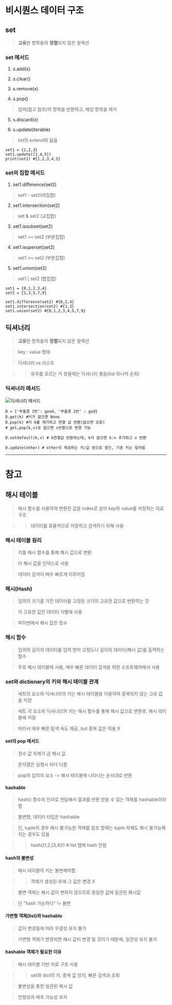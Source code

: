 # 비시퀀스 데이터 구조

## set

> **고유**한 항목들의 **정렬**되지 않은 컬렉션

### set 메서드

1. s.add(x)

2. s.clear()

3. s.remove(x)

4. s.pop()

> 임의(참고 참조)의 항목을 반환하고, 해당 항목을 제거

5. s.discard(x)

6. s.update(iterable)

> list의 extend와 닮음

```
set1 = {1,2,3}
set1.update([1,4,5])
print(set1) #{1,2,3,4,5}
```

### set의 집합 메서드

1. set1.difference(set2)

> set1 - set2(차집합)

2. set1.intersection(set2)

> set & set2 (교집합)

3. set1.issubset(set2)

>  set1 <= set2 (부분집합)

4. set1.isuperset(set2)

> set1 >= set2 (부분집합)

5. set1.union(set2)

> set1 | set2 (합집합)

```
set1 = {0,1,2,3,4}
set2 = {1,3,5,7,9}

set1.difference(set2) #{0,2,4}
set1.intersection(set2) #{1,3}
set1.union(set2) #{0,1,2,3,4,5,7,9}
```

## 딕셔너리

> **고유**한 항목들의 **정렬**되지 않은 컬렉션

> key : value 형태

> 딕셔너리 vs 리스트

>> 유무를 모르는 거 찾을때는 딕셔너리 좋음(list 하나씩 순회)

### 딕셔너리 메서드

![딕셔너리 메서드](https://github.com/Demopeu/TLI/assets/156268475/b4db10c6-98ec-4e0b-871d-8d4bd175ac90)

```
D = {'부울경 1반': good, '부울경 2반' : god}
D.get(k) #키가 없으면 None
D.pop(k) #키 k를 제거하고 연결 값 반환(없으면 오류)
# get,pop(k,v)로 없으면 v반환으로 변경 가능

D.setdefault(k,v) # k연결값 반환하는데, k가 없으면 k:v 추가하고 v 반환

D.update(other) # other이 제공하는 키/값 쌍으로 갱신, 기존 키는 덮어씀

```

---

# 참고

## 해시 테이블

> 해시 함수를 사용하여 변환한 값을 index로 삼아 key와 value를 저장하는 자료구조

>> 데이터를 효율적으로 저장하고 검색하기 위해 사용

### 해시 테이블 원리

> 키를 해시 함수를 통해 해시 값으로 변환

> 이 해시 값을 인덱스로 사용

> 데이터 검색이 매우 빠르게 이루어짐

### 해시(Hash)

> 임의의 크기를 가진 데이터를 고정된 크기의 고유한 값으로 변환하는 것

> 이 고유한 값은 데이터 식별에 사용

> 파이썬에서 해시 값은 정수

### 해시 함수

> 임의의 길이의 데이터를 입력 받아 고정도니 길이의 데이터(해시 값)를 출력하는 함수

> 주로 해시 테이블에 사용, 매우 빠른 데이터 검색을 위한 소프트웨어에서 사용

### set와 dictionary의 키와 해시 테이블 관계

> 세트의 요소와 딕셔너리의 키는 해시 테이블을 이용하여 중복되지 않는 고유 값을 저장

> 세트 각 요소와 딕셔너리의 키는 해시 함수를 통해 해시 값으로 변환후, 해시 테이블에 저장

> 따라서 매우 빠른 탐색 속도 제공, but 중복 값은 허용 X

#### set의 pop 메서드

> 정수 값 자체가 곧 해시 값

> 문자열은 실행시 마다 다름

> pop의 임의의 요소 -> 해시 테이블에 나타나는 순서대로 반환

#### hashable

> hash() 함수의 인자로 전달해서 결과를 반환 받을 수 있는 객체를 hashable이라 함

> 불변형, 데이터 타입은 hashable

> 단, tuple의 경우 해시 불가능한 객체를 참조 할때는 tuple 자체도 해시 불가능해지는 경우도 있음

>> hash((1,2,[3,4])) # list 땜에 hash 안됨
#### hash의 불변성

> 해시 테이블의 키는 불변해야함

>> 객체가 생성된 후에 그 값은 변경 X

> 불변 객체는 해시 값이 변하지 않으므로 동일한 값에 일관된 해시값

> 단 "hash 가능하다" != 불변

#### 가변형 객체(list)와 hashable

> 값이 변경됨에 따라 무결성 유지 불가

> 가변형 객체가 변경되면 해시 값이 변경 될 것이기 때문에, 일관성 유지 불가

#### hashable 객체가 필요한 이유

> 해시 테이블 기반 자료 구조 사용

>> set와 dict의 키, 중복 값 방지, 빠른 검색과 조회

> 불변성을 통한 일관된 해시 값

> 안정성과 예측 가능성 유지
